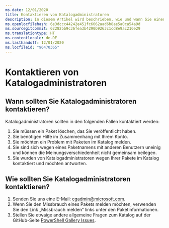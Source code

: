 ```yaml
---
ms.date: 12/01/2020
title: Kontaktieren von Katalogadministratoren
description: In diesem Artikel wird beschrieben, wie und wann Sie einen Administrator des PowerShell-Katalogs kontaktieren.
ms.openlocfilehash: 6e3dccc44242e451fc6062aad6b8ae5a0ca54a9d
ms.sourcegitcommit: 62282bb9c36fea3b4290b9263c1cd8e9ac216e29
ms.translationtype: HT
ms.contentlocale: de-DE
ms.lasthandoff: 12/01/2020
ms.locfileid: "96470365"
---
```

# <a name="contact-gallery-administrators"></a>Kontaktieren von Katalogadministratoren

## <a name="when-to-contact-gallery-administrators"></a>Wann sollten Sie Katalogadministratoren kontaktieren?

Katalogadministratoren sollten in den folgenden Fällen kontaktiert werden:

1. Sie müssen ein Paket löschen, das Sie veröffentlicht haben.
1. Sie benötigen Hilfe im Zusammenhang mit Ihrem Konto.
1. Sie möchten ein Problem mit Paketen im Katalog melden.
1. Sie sind sich wegen eines Paketnamens mit anderen Benutzern uneinig und können die Meinungsverschiedenheit nicht gemeinsam beilegen.
1. Sie wurden von Katalogadministratoren wegen Ihrer Pakete im Katalog kontaktiert und möchten antworten.

## <a name="how-to-contact-gallery-administrators"></a>Wie sollten Sie Katalogadministratoren kontaktieren?

1. Senden Sie uns eine E-Mail: cgadmin@microsoft.com.
1. Wenn Sie den Missbrauch eines Pakets melden möchten, verwenden Sie den Link „Missbrauch melden“ links unter den Paketinformationen.
1. Stellen Sie etwaige andere allgemeine Fragen zum Katalog auf der GitHub-Seite [PowerShell Gallery Issues](https://github.com/PowerShell/PowerShellGallery/issues).

